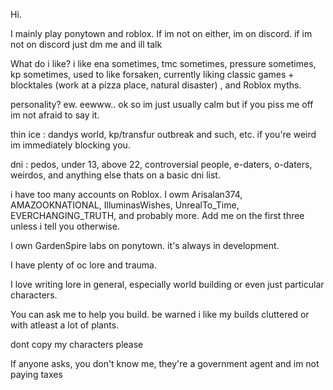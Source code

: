 Hi. 

I mainly play ponytown and roblox. If im not on either, im on discord. if im not on discord just dm me and ill talk

What do i like? i like ena sometimes, tmc sometimes, pressure sometimes, kp sometimes, used to like forsaken, currently liking classic games + blocktales (work at a pizza place, natural disaster) , and Roblox myths. 

personality? ew. eewww.. ok so im just usually calm but if you piss me off im not afraid to say it. 

thin ice : dandys world, kp/transfur outbreak and such, etc. if you're weird im immediately blocking you. 

dni : pedos, under 13, above 22, controversial people, e-daters, o-daters, weirdos, and anything else thats on a basic dni list. 

i have too many accounts on Roblox. I owm Arisalan374, AMAZOOKNATIONAL, IlluminasWishes, UnrealTo_Time, EVERCHANGING_TRUTH, and probably more. Add me on the first three unless i tell you otherwise. 

I own GardenSpire labs on ponytown. it's always in development. 

I have plenty of oc lore and trauma. 

I love writing lore in general, especially world building or even just particular characters.

You can ask me to help you build. be warned i like my builds cluttered or with atleast a lot of plants. 

dont copy my characters please 

If anyone asks, you don't know me, they're a government agent and im not paying taxes
